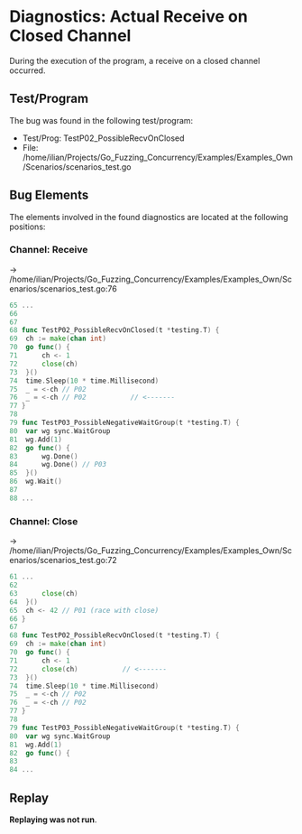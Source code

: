 # Diagnostics: Actual Receive on Closed Channel

During the execution of the program, a receive on a closed channel occurred.


## Test/Program
The bug was found in the following test/program:

- Test/Prog: TestP02_PossibleRecvOnClosed
- File: /home/ilian/Projects/Go_Fuzzing_Concurrency/Examples/Examples_Own/Scenarios/scenarios_test.go

## Bug Elements
The elements involved in the found diagnostics are located at the following positions:

###  Channel: Receive
-> /home/ilian/Projects/Go_Fuzzing_Concurrency/Examples/Examples_Own/Scenarios/scenarios_test.go:76
```go
65 ...
66 
67 
68 func TestP02_PossibleRecvOnClosed(t *testing.T) {
69 	ch := make(chan int)
70 	go func() {
71 		ch <- 1
72 		close(ch)
73 	}()
74 	time.Sleep(10 * time.Millisecond)
75 	_ = <-ch // P02
76 	_ = <-ch // P02           // <-------
77 }
78 
79 func TestP03_PossibleNegativeWaitGroup(t *testing.T) {
80 	var wg sync.WaitGroup
81 	wg.Add(1)
82 	go func() {
83 		wg.Done()
84 		wg.Done() // P03
85 	}()
86 	wg.Wait()
87 
88 ...
```


###  Channel: Close
-> /home/ilian/Projects/Go_Fuzzing_Concurrency/Examples/Examples_Own/Scenarios/scenarios_test.go:72
```go
61 ...
62 
63 		close(ch)
64 	}()
65 	ch <- 42 // P01 (race with close)
66 }
67 
68 func TestP02_PossibleRecvOnClosed(t *testing.T) {
69 	ch := make(chan int)
70 	go func() {
71 		ch <- 1
72 		close(ch)           // <-------
73 	}()
74 	time.Sleep(10 * time.Millisecond)
75 	_ = <-ch // P02
76 	_ = <-ch // P02
77 }
78 
79 func TestP03_PossibleNegativeWaitGroup(t *testing.T) {
80 	var wg sync.WaitGroup
81 	wg.Add(1)
82 	go func() {
83 
84 ...
```


## Replay
**Replaying was not run**.

